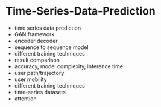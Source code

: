 # Time-Series-Data-Prediction                 
- time series data prediction           
- GAN framework               
- encoder decoder               
- sequence to sequence model            
- different training techniques  
- result comparison     
- accuracy, model complexity, inference time       
- user path/trajectory     
- user mobility   
- different training techniques 
- time-series datasets 
- attention 
  
